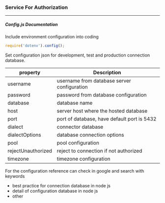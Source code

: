 ### Service For Authorization

-------

##### Config.js Documentation

Include environment configuration into coding

```javascript
require('dotenv').config();
```

Set configuration json for development, test and production connection database. 

| property           | Description                                 |
| ------------------ | ------------------------------------------- |
| username           | username from database server configuration |
| password           | password from database configuration        |
| database           | database name                               |
| host               | server host where the hosted database       |
| port               | port of database, have default port is 5432 |
| dialect            | connector database                          |
| dialectOptions     | database connection options                 |
| pool               | pool configuration                          |
| rejectUnauthorized | reject to connection if not authorized      |
| timezone           | timezone configuration                      |

For the configuration reference can check in google and search with keywords 

- best practice for connection database in node js
- detail of configuration database in node js
- other